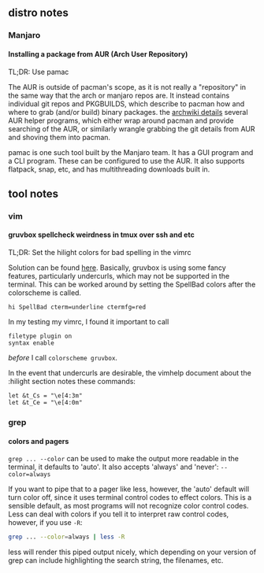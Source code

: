 ---
---

## distro notes

### Manjaro

#### Installing a package from AUR (Arch User Repository)

TL;DR: Use pamac

The AUR is outside of pacman's scope, as it is not really a "repository" in the
same way that the arch or manjaro repos are. It instead contains individual git
repos and PKGBUILDS, which describe to pacman how and where to grab (and/or
build) binary packages. the [archwiki details][aw-AUR_helpers] several
AUR helper programs, which either wrap around pacman and provide searching of
the AUR, or similarly wrangle grabbing the git details from AUR and shoving
them into pacman.

pamac is one such tool built by the Manjaro team. It has a GUI program and a
CLI program. These can be configured to use the AUR. It also supports flatpack,
snap, etc, and has multithreading downloads built in.

[aw-AUR_helpers]: https://wiki.archlinux.org/title/AUR_helpers

## tool notes

### vim

#### gruvbox spellcheck weirdness in tmux over ssh and etc

TL;DR: Set the hilight colors for bad spelling in the vimrc

Solution can be found [here][gh-gruvbox-spellcheck-colors]. Basically, gruvbox
is using some fancy features, particularly undercurls, which may not be
supported in the terminal. This can be worked around by setting the SpellBad
colors after the colorscheme is called.

```vim
hi SpellBad cterm=underline ctermfg=red
```

In my testing my vimrc, I found it important to call

```vim
filetype plugin on
syntax enable
```

*before* I call ``colorscheme gruvbox``.

In the event that undercurls are desirable, the vimhelp document about the
:hilight section notes these commands:

```vim
let &t_Cs = "\e[4:3m"
let &t_Ce = "\e[4:0m"
```

[gh-gruvbox-spellcheck-colors]: https://github.com/morhetz/gruvbox/issues/372#issuecomment-743232530

### grep

#### colors and pagers

``grep ... --color`` can be used to make the output more readable in the
terminal, it defaults to 'auto'. It also accepts 'always' and 'never':
``--color=always``

If you want to pipe that to a pager like less, however, the 'auto' default will
turn color off, since it uses terminal control codes to effect colors. This is
a sensible default, as most programs will not recognize color control codes.
Less can deal with colors if you tell it to interpret raw control codes,
however, if you use ``-R``:

```bash
grep ... --color=always | less -R
```

less will render this piped output nicely, which depending on your version of
grep can include highlighting the search string, the filenames, etc.
